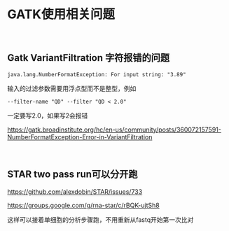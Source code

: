 # GATK使用相关问题

</br>

## Gatk VariantFiltration 字符报错的问题
`java.lang.NumberFormatException: For input string: "3.89"`

输入的过滤参数需要用浮点型而不是整型，例如

`--filter-name "QD" --filter "QD < 2.0"`

一定要写2.0，如果写2会报错

https://gatk.broadinstitute.org/hc/en-us/community/posts/360072157591-NumberFormatException-Error-in-VariantFiltration

</br>

## STAR two pass run可以分开跑
https://github.com/alexdobin/STAR/issues/733

https://groups.google.com/g/rna-star/c/rBQK-ujtSh8

这样可以接着单细胞的分析步骤跑，不用重新从fastq开始第一次比对

</br>
